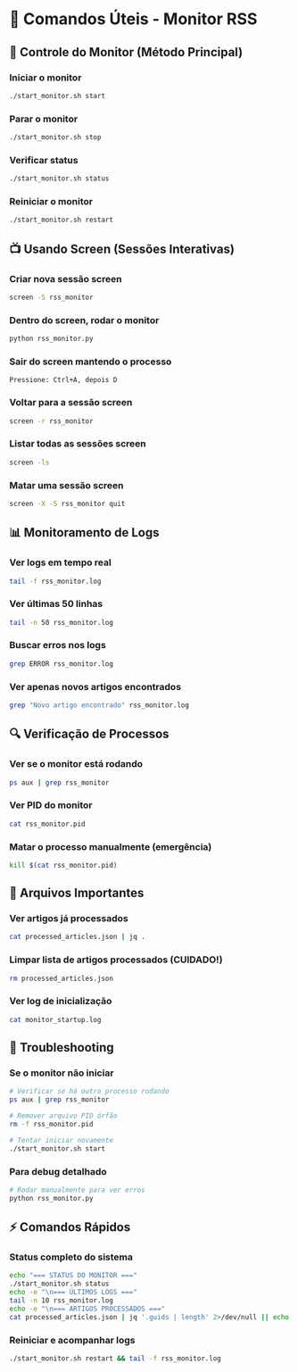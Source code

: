 # 📝 Comandos Úteis - Monitor RSS

## 🚀 Controle do Monitor (Método Principal)

### Iniciar o monitor
```bash
./start_monitor.sh start
```

### Parar o monitor
```bash
./start_monitor.sh stop
```

### Verificar status
```bash
./start_monitor.sh status
```

### Reiniciar o monitor
```bash
./start_monitor.sh restart
```

## 📺 Usando Screen (Sessões Interativas)

### Criar nova sessão screen
```bash
screen -S rss_monitor
```

### Dentro do screen, rodar o monitor
```bash
python rss_monitor.py
```

### Sair do screen mantendo o processo
```
Pressione: Ctrl+A, depois D
```

### Voltar para a sessão screen
```bash
screen -r rss_monitor
```

### Listar todas as sessões screen
```bash
screen -ls
```

### Matar uma sessão screen
```bash
screen -X -S rss_monitor quit
```

## 📊 Monitoramento de Logs

### Ver logs em tempo real
```bash
tail -f rss_monitor.log
```

### Ver últimas 50 linhas
```bash
tail -n 50 rss_monitor.log
```

### Buscar erros nos logs
```bash
grep ERROR rss_monitor.log
```

### Ver apenas novos artigos encontrados
```bash
grep "Novo artigo encontrado" rss_monitor.log
```

## 🔍 Verificação de Processos

### Ver se o monitor está rodando
```bash
ps aux | grep rss_monitor
```

### Ver PID do monitor
```bash
cat rss_monitor.pid
```

### Matar o processo manualmente (emergência)
```bash
kill $(cat rss_monitor.pid)
```

## 📁 Arquivos Importantes

### Ver artigos já processados
```bash
cat processed_articles.json | jq .
```

### Limpar lista de artigos processados (CUIDADO!)
```bash
rm processed_articles.json
```

### Ver log de inicialização
```bash
cat monitor_startup.log
```

## 🔧 Troubleshooting

### Se o monitor não iniciar
```bash
# Verificar se há outro processo rodando
ps aux | grep rss_monitor

# Remover arquivo PID órfão
rm -f rss_monitor.pid

# Tentar iniciar novamente
./start_monitor.sh start
```

### Para debug detalhado
```bash
# Rodar manualmente para ver erros
python rss_monitor.py
```

## ⚡ Comandos Rápidos

### Status completo do sistema
```bash
echo "=== STATUS DO MONITOR ==="
./start_monitor.sh status
echo -e "\n=== ÚLTIMOS LOGS ==="
tail -n 10 rss_monitor.log
echo -e "\n=== ARTIGOS PROCESSADOS ==="
cat processed_articles.json | jq '.guids | length' 2>/dev/null || echo "0"
```

### Reiniciar e acompanhar logs
```bash
./start_monitor.sh restart && tail -f rss_monitor.log
```